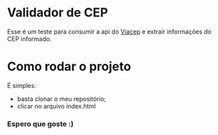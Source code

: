 # Validador de CEP

Esse é um teste para consumir a api do [Viacep](https://viacep.com.br/) e extrair informações do CEP informado.

# Como rodar o projeto

É simples: 
- basta clonar o meu repositório;
- clicar no arquivo index.html

### Espero que goste :)
